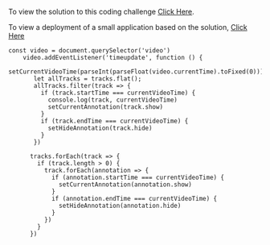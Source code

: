 To view the solution to this coding challenge [Click Here](https://github.com/SoftwareShean/Protatonna/blob/main/src/components/Player/Player.jsx).

To view a deployment of a small application based on the solution, [Click Here](https://newsela-challenge.netlify.app/)

```
const video = document.querySelector('video')
    video.addEventListener('timeupdate', function () {
      setCurrentVideoTime(parseInt(parseFloat(video.currentTime).toFixed(0)))
       let allTracks = tracks.flat();
       allTracks.filter(track => {
         if (track.startTime === currentVideoTime) {
           console.log(track, currentVideoTime)
           setCurrentAnnotation(track.show)
         }
         if (track.endTime === currentVideoTime) {
           setHideAnnotation(track.hide)
         }
       })

      tracks.forEach(track => {
        if (track.length > 0) {
          track.forEach(annotation => {
            if (annotation.startTime === currentVideoTime) {
              setCurrentAnnotation(annotation.show)
            }
            if (annotation.endTime === currentVideoTime) {
              setHideAnnotation(annotation.hide)
            }
          })
        }
      })
```
